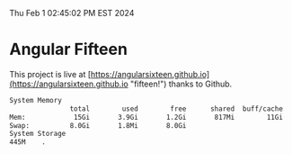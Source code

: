 Thu Feb  1 02:45:02 PM EST 2024

# Angular Fifteen


This project is live at [https://angularsixteen.github.io](https://angularsixteen.github.io "fifteen!") thanks to Github.

```bash
System Memory
               total        used        free      shared  buff/cache   available
Mem:            15Gi       3.9Gi       1.2Gi       817Mi        11Gi        11Gi
Swap:          8.0Gi       1.8Mi       8.0Gi
System Storage
445M	.
```
